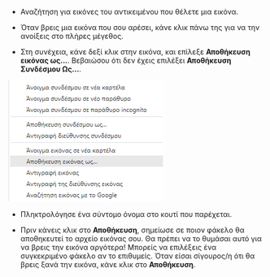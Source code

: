 - Αναζήτηση για εικόνες του αντικειμένου που θέλετε μια εικόνα.

- Όταν βρεις μια εικόνα που σου αρέσει, κάνε κλικ πάνω της για να την ανοίξεις στο πλήρες μέγεθος.

- Στη συνέχεια, κάνε δεξί κλικ στην εικόνα, και επίλεξε **Αποθήκευση εικόνας ως...**. Βεβαιώσου ότι δεν έχεις επιλέξει **Αποθήκευση Συνδέσμου Ως...**.

![Μενού με την επιλεγμένη εικόνα αποθήκευσης](images/saveImgAs.png)

- Πληκτρολόγησε ένα σύντομο όνομα στο κουτί που παρέχεται.

- Πριν κάνεις κλικ στο **Αποθήκευση**, σημείωσε σε ποιον φάκελο θα αποθηκευτεί το αρχείο εικόνας σου. Θα πρέπει να το θυμάσαι αυτό για να βρεις την εικόνα αργότερα! Μπορείς να επιλέξεις ένα συγκεκριμένο φάκελο αν το επιθυμείς. Όταν είσαι σίγουρος/η ότι θα βρεις ξανά την εικόνα, κάνε κλικ στο **Αποθήκευση**.
